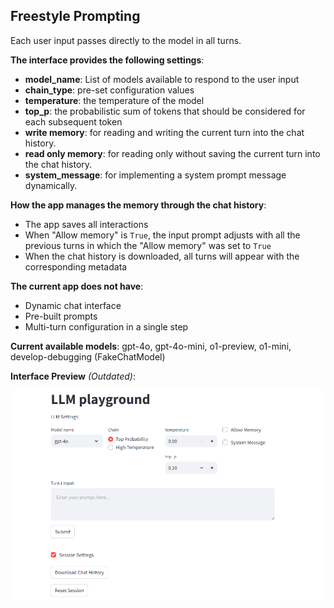 ## Freestyle Prompting

Each user input passes directly to the model in all turns.

**The interface provides the following settings**:
- **model_name**: List of models available to respond to the user input
- **chain_type**: pre-set configuration values
- **temperature**: the temperature of the model
- **top_p**: the probabilistic sum of tokens that should be considered for each subsequent token
- **write memory**: for reading and writing the current turn into the chat history.
- **read only memory**: for reading only without saving the current turn into the chat history.
- **system_message**: for implementing a system prompt message dynamically.


**How the app manages the memory through the chat history**:
- The app saves all interactions
- When "Allow memory" is `True`, the input prompt adjusts with all the previous turns in which the "Allow memory" was set to `True`
- When the chat history is downloaded, all turns will appear with the corresponding metadata


**The current app does not have**:
- Dynamic chat interface
- Pre-built prompts
- Multi-turn configuration in a single step


**Current available models**: gpt-4o, gpt-4o-mini, o1-preview, o1-mini, develop-debugging (FakeChatModel)


**Interface Preview** _(Outdated)_:

![interface-preview](preview.png)
